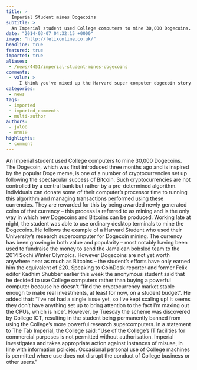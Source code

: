 ```yaml
---
title: >
  Imperial Student mines Dogecoins
subtitle: >
  An Imperial student used College computers to mine 30,000 Dogecoins.
date: "2014-03-07 04:32:15 +0000"
image: "http://felixonline.co.uk/"
headline: true
featured: true
imported: true
aliases:
 - /news/4451/imperial-student-mines-dogecoins
comments:
 - value: >
     I think you've mixed up the Harvard super computer dogecoin story with this one. The imperial student hasn't been ''permanently banned from using the college's more powerful research supercomputers".
categories:
 - news
tags:
 - imported
 - imported_comments
 - multi-author
authors:
 - jal08
 - mtm10
highlights:
 - comment
---
```


An Imperial student used College computers to mine 30,000 Dogecoins. The Dogecoin, which was first introduced three months ago and is inspired by the popular Doge meme, is one of a number of cryptocurrencies set up following the spectacular success of Bitcoin. Such cryptocurrencies are not controlled by a central bank but rather by a pre-determined algorithm. Individuals can donate some of their computer’s processor time to running this algorithm and managing transactions performed using these currencies. They are rewarded for this by being awarded newly generated coins of that currency – this process is referred to as mining and is the only way in which new Dogecoins and Bitcoins can be produced.
Working late at night, the student was able to use ordinary desktop terminals to mine the Dogecoins. He follows the example of a Harvard Student who used their University’s research supercomputer for Dogecoin mining. The currency has been growing in both value and popularity – most notably having been used to fundraise the money to send the Jamaican bobsled team to the 2014 Sochi Winter Olympics. However Dogecoins are not yet worth anywhere near as much as Bitcoins – the student’s efforts have only earned him the equivalent of £20.
Speaking to CoinDesk reporter and former Felix editor Kadhim Shubber earlier this week the anonymous student said that he decided to use College computers rather than buying a powerful computer because he doesn’t “find the cryptocurrency market stable enough to make real investments, at least for now, on a student budget”. He added that: “I’ve not had a single issue yet, so I’ve kept scaling up! It seems they don’t have anything set up to bring attention to the fact I’m maxing out the CPUs, which is nice”.
However, by Tuesday the scheme was discovered by College ICT, resulting in the student being permanently banned from using the College’s more powerful research supercomputers. In a statement to The Tab Imperial, the College said: “Use of the College’s IT facilities for commercial purposes is not permitted without authorisation. Imperial investigates and takes appropriate action against instances of misuse, in line with information policies. Occasional personal use of College machines is permitted where use does not disrupt the conduct of College business or other users.”

